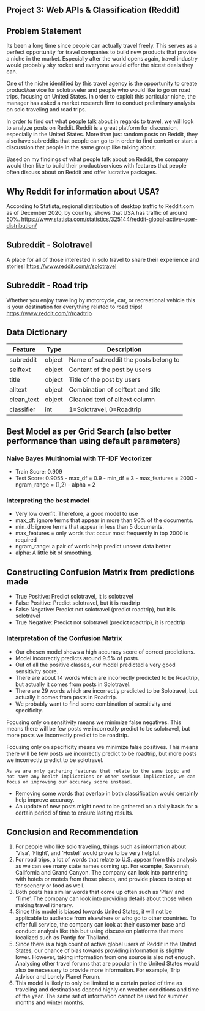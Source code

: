 ## Project 3: Web APIs & Classification (Reddit)
## Problem Statement
Its been a long time since people can actually travel freely. This serves as a perfect opportunity for travel companies to build new products that provide a niche in the market. Especially after the world opens again, travel industry would probably sky rocket and everyone would offer the nicest deals they can.

One of the niche identified by this travel agency is the opportunity to create product/service for solotraveler and people who would like to go on road trips, focusing on United States. In order to exploit this particular niche, the manager has asked a market research firm to conduct preliminary analysis on solo traveling and road trips.

In order to find out what people talk about in regards to travel, we will look to analyze posts on Reddit. Reddit is a great platform for discussion, especially in the United States. More than just random posts on Reddit, they also have subreddits that people can go to in order to find content or start a discussion that people in the same group like talking about.

Based on my findings of what people talk about on Reddit, the company would then like to build their product/services with features that people often discuss about on Reddit and offer lucrative packages.

## Why Reddit for information about USA?
According to Statista, regional distribution of desktop traffic to Reddit.com as of December 2020, by country, shows that USA has traffic of around 50%.
https://www.statista.com/statistics/325144/reddit-global-active-user-distribution/

## Subreddit - Solotravel
A place for all of those interested in solo travel to share their experience and stories!
https://www.reddit.com/r/solotravel

## Subreddit - Road trip
Whether you enjoy traveling by motorcycle, car, or recreational vehicle this is your destination for everything related to road trips!
https://www.reddit.com/r/roadtrip

## Data Dictionary

|Feature|Type|Description|
|---|---|---|
|subreddit|object|Name of subreddit the posts belong to|
|selftext|object|Content of the post by users|
|title|object|Title of the post by users|
|alltext|object|Combination of selftext and title|
|clean_text|object|Cleaned text of alltext column|
|classifier|int|1=Solotravel, 0=Roadtrip|

## Best Model as per Grid Search (also better performance than using default parameters)
### Naive Bayes Multinomial with TF-IDF Vectorizer
- Train Score: 0.909
- Test Score: 0.9055
      - max_df = 0.9
      - min_df = 3
      - max_features = 2000
      - ngram_range = (1,2)
      - alpha = 2

### Interpreting the best model
- Very low overfit. Therefore, a good model to use
- max_df: ignore terms that appear in more than 90% of the documents.
- min_df: ignore terms that appear in less than 5 documents.
- max_features = only words that occur most frequently in top 2000 is required
- ngram_range: a pair of words help predict unseen data better
- alpha: A little bit of smoothing.

## Constructing Confusion Matrix from predictions made
- True Positive: Predict solotravel, it is solotravel
- False Positive: Predict solotravel, but it is roadtrip
- False Negative: Predict not solotravel (predict roadtrip), but it is solotravel
- True Negative: Predict not solotravel (predict roadtrip), it is roadtrip

### Interpretation of the Confusion Matrix
- Our chosen model shows a high accuracy score of correct predictions.
- Model incorrectly predicts around 9.5% of posts.
- Out of all the positive classes, our model predicted a very good sensitivity score.
- There are about 14 words which are incorrectly predicted to be Roadtrip, but actually it comes from posts in Solotravel.
- There are 29 words which are incorrectly predicted to be Solotravel, but actually it comes from posts in Roadtrip.
- We probably want to find some combination of sensitivity and specificity.

Focusing only on sensitivity means we minimize false negatives. This means there will be few posts we incorrectly predict to be solotravel, but more posts we incorrectly predict to be roadtrip.

Focusing only on specificity means we minimize false positives. This means there will be few posts we incorrectly predict to be roadtrip, but more posts we incorrectly predict to be solotravel.

    As we are only gathering features that relate to the same topic and not have any health implications or other serious implication, we can focus on improving our accuracy score instead.

- Removing some words that overlap in both classification would certainly help improve accuracy.
- An update of new posts might need to be gathered on a daily basis for a certain period of time to ensure lasting results.

## Conclusion and Recommendation
1. For people who like solo traveling, things such as information about ‘Visa’, ‘Flight’, and ‘Hostel’ would prove to be very helpful.
2. For road trips, a lot of words that relate to U.S. appear from this analysis as we can see many state names coming up. For example, Savannah, California and Grand Canyon. The company can look into partnering with hotels or motels from those places, and provide places to stop at for scenery or food as well.
3. Both posts has similar words that come up often such as ‘Plan’ and ‘Time’. The company can look into providing details about those when making travel itinerary.
4. Since this model is biased towards United States, it will not be applicable to audience from elsewhere or who go to other countries. To offer full service, the company can look at their customer base and conduct analysis like this but using discussion platforms that more localized such as Pantip for Thailand.
5. Since there is a high count of active global users of Reddit in the United States, our chance of bias towards providing information is slightly lower. However, taking information from one source is also not enough. Analysing other travel forums that are popular in the United States would also be necessary to provide more information. For example, Trip Advisor and Lonely Planet Forum.
6. This model is likely to only be limited to a certain period of time as traveling and destinations depend highly on weather conditions and time of the year. The same set of information cannot be used for summer months and winter months.
